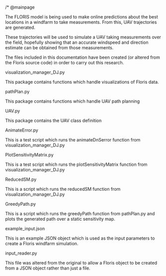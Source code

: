 /*
@mainpage

The FLORIS model is being used to make online predictions about the best locations in a windfarm 
to take measurements. From this, UAV trajectories are generated. 

These trajectories will be used to simulate a UAV taking measurements over the field,
hopefully showing that an accurate windspeed and direction estimate can be obtained
from those measurements.

The files included in this documentation have been created 
(or altered from the Floris source code) in order to carry out this research.

visualization_manager_DJ.py

This package contains functions which handle visualizations of Floris data.

pathPlan.py

This package contains functions which handle UAV path planning

UAV.py

This package contains the UAV class definition

AnimateError.py

This is a test script which runs the animateDnSerror function from visualization_manager_DJ.py

PlotSensitivityMatrix.py

This is a test script which runs the plotSensitivityMatrix function from visualization_manager_DJ.py

ReducedSM.py

This is a script which runs the reducedSM function from visualization_manager_DJ.py

GreedyPath.py

This is a script which runs the greedyPath function from pathPlan.py and plots
the generated path over a static sensitivity map.

example_input.json

This is an example JSON object which is used as the input parameters to create a Floris windfarm simulation.

input_reader.py

This file was altered from the original to allow a Floris object to be created from a JSON object rather than just a file.